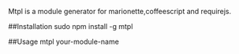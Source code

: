 Mtpl is a module generator for marionette,coffeescript and requirejs.

##Installation
sudo npm install -g mtpl

##Usage
mtpl your-module-name
